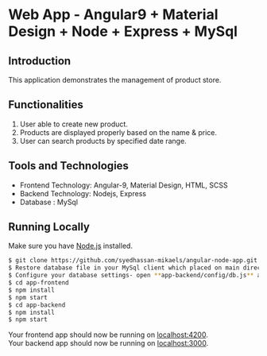 # Web App - Angular9 + Material Design + Node + Express + MySql

## Introduction
This application demonstrates the management of product store.

## Functionalities

1. User able to create new product.
2. Products are displayed properly based on the name & price.
3. User can search products by specified date range.

## Tools and Technologies

- Frontend Technology: Angular-9, Material Design, HTML, SCSS
- Backend Technology: Nodejs, Express
- Database : MySql

## Running Locally

Make sure you have [Node.js](http://nodejs.org/) installed.

```sh
$ git clone https://github.com/syedhassan-mikaels/angular-node-app.git
$ Restore database file in your MySql client which placed on main directory "db.sql"
$ Configure your database settings- open **app-backend/config/db.js** and do necessary changes
$ cd app-frontend
$ npm install
$ npm start
$ cd app-backend
$ npm install
$ npm start
```

Your frontend app should now be running on [localhost:4200](http://localhost:4200/).<br />
Your backend app should now be running on [localhost:3000](http://localhost:3000/).

